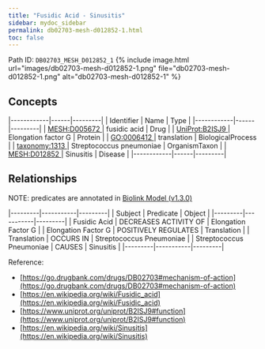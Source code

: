 ```yaml
---
title: "Fusidic Acid - Sinusitis"
sidebar: mydoc_sidebar
permalink: db02703-mesh-d012852-1.html
toc: false 
---
```



Path ID: `DB02703_MESH_D012852_1`
{% include image.html url="images/db02703-mesh-d012852-1.png" file="db02703-mesh-d012852-1.png" alt="db02703-mesh-d012852-1" %}

## Concepts

|------------|------|---------|
| Identifier | Name | Type    |
|------------|------|---------|
| <a href="https://identifiers.org/MESH:D005672">MESH:D005672 </a> | fusidic acid | Drug |
| <a href="https://identifiers.org/UniProt:B2ISJ9">UniProt:B2ISJ9 </a> | Elongation factor G | Protein |
| <a href="https://identifiers.org/GO:0006412">GO:0006412 </a> | translation | BiologicalProcess |
| <a href="https://identifiers.org/taxonomy:1313">taxonomy:1313 </a> | Streptococcus pneumoniae | OrganismTaxon |
| <a href="https://identifiers.org/MESH:D012852">MESH:D012852 </a> | Sinusitis | Disease |
|------------|------|---------|

## Relationships


NOTE: predicates are annotated in <a href="https://github.com/biolink/biolink-model/releases/tag/v1.3.0">Biolink Model (v1.3.0)</a>

|---------|-----------|---------|
| Subject | Predicate | Object  |
|---------|-----------|---------|
| Fusidic Acid | DECREASES ACTIVITY OF | Elongation Factor G |
| Elongation Factor G | POSITIVELY REGULATES | Translation |
| Translation | OCCURS IN | Streptococcus Pneumoniae |
| Streptococcus Pneumoniae | CAUSES | Sinusitis |
|---------|-----------|---------|

Reference: 
  - [https://go.drugbank.com/drugs/DB02703#mechanism-of-action](https://go.drugbank.com/drugs/DB02703#mechanism-of-action)
  - [https://en.wikipedia.org/wiki/Fusidic_acid](https://en.wikipedia.org/wiki/Fusidic_acid)
  - [https://www.uniprot.org/uniprot/B2ISJ9#function](https://www.uniprot.org/uniprot/B2ISJ9#function)
  - [https://en.wikipedia.org/wiki/Sinusitis](https://en.wikipedia.org/wiki/Sinusitis)
